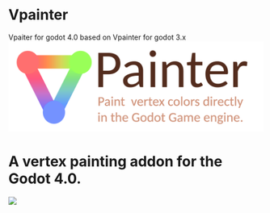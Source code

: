 # Vpainter
Vpaiter for godot 4.0 based on Vpainter for godot 3.x
![](images/logo.png)

# **A vertex painting addon for the Godot 4.0.**
![](images/preview.gif)

